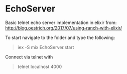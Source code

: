 # EchoServer

Basic telnet echo server implementation in elixir from: http://blog.oestrich.org/2017/07/using-ranch-with-elixir/

To start navigate to the folder and type the following:

> iex -S mix
> EchoServer.start

Connect via telnet with
> telnet localhost 4000
